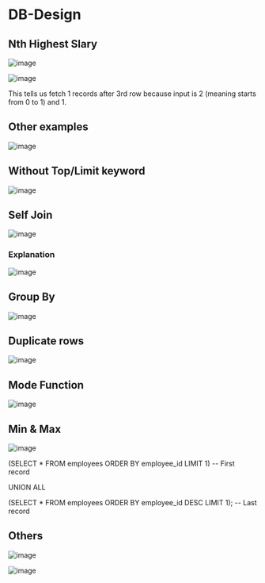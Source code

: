 # DB-Design

## Nth Highest Slary 

![image](https://user-images.githubusercontent.com/115500959/196876183-91809fa5-5070-41f0-aa60-664d1ef117c4.png)

![image](https://user-images.githubusercontent.com/115500959/196876305-bb800f32-3ce3-4ae1-9cb3-48beaf389d49.png) <br>

This tells us fetch 1 records after 3rd row because input is 2 (meaning starts from 0 to 1) and 1.

## Other examples

![image](https://user-images.githubusercontent.com/115500959/196877627-965bd822-8133-4025-886d-5a0a971f2a60.png)

## Without Top/Limit keyword

![image](https://user-images.githubusercontent.com/115500959/196878274-0b819b76-76d2-4472-8087-f1236bfe0f06.png)

## Self Join

![image](https://user-images.githubusercontent.com/115500959/196879751-25e1a2f1-8286-486b-9c58-e9397f5d6cf9.png)

### Explanation 

![image](https://user-images.githubusercontent.com/115500959/196880182-5a3537e9-398f-4f0f-9b15-32cbf7d463c0.png)


## Group By

![image](https://user-images.githubusercontent.com/115500959/196878680-aac4dba4-fb12-4722-8104-119e5da0b14c.png)

## Duplicate rows 

![image](https://user-images.githubusercontent.com/115500959/196878897-2dfdf054-df76-49c3-a3b6-78f54d7e3d8e.png)

## Mode Function
![image](https://user-images.githubusercontent.com/115500959/196879088-3b278d61-726a-4208-a061-078dcf776af7.png)

## Min & Max 

![image](https://user-images.githubusercontent.com/115500959/196879350-d2233565-c787-40a3-96b1-0bf9967a4962.png)

(SELECT * FROM employees
 ORDER BY employee_id
 LIMIT 1) -- First record

UNION ALL

(SELECT * FROM employees
 ORDER BY employee_id DESC
 LIMIT 1); -- Last record
 
## Others
![image](https://user-images.githubusercontent.com/115500959/196880456-b3a1c63e-77b5-4b56-8c7e-c85523cfb247.png)

![image](https://user-images.githubusercontent.com/115500959/196880890-4b3101d5-bb53-44ac-90ca-96d0c1fbe21b.png)

